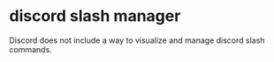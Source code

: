# discord slash manager

Discord does not include a way to visualize and manage discord slash commands.
